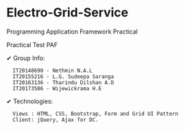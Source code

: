 # Electro-Grid-Service
Programming Application Framework Practical

Practical Test PAF

✔ Group Info: 

      IT20148690 - Nethmin N.A.L
      IT20155216 - L.G. Sudeepa Saranga
      IT20163136 - Tharindu Dilshan A.D
      IT20173586 - Wijewickrama H.E
      
✔ Technologies:

      Views : HTML, CSS, Bootstrap, Form and Grid UI Pattern
      Client: jQuery, Ajax for DC.

